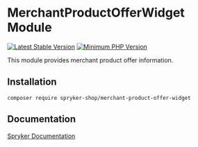 # MerchantProductOfferWidget Module
[![Latest Stable Version](https://poser.pugx.org/spryker-shop/merchant-product-offer-widget/v/stable.svg)](https://packagist.org/packages/spryker-shop/merchant-product-offer-widget)
[![Minimum PHP Version](https://img.shields.io/badge/php-%3E%3D%208.0-8892BF.svg)](https://php.net/)

This module provides merchant product offer information.

## Installation

```
composer require spryker-shop/merchant-product-offer-widget
```

## Documentation

[Spryker Documentation](https://docs.spryker.com)
